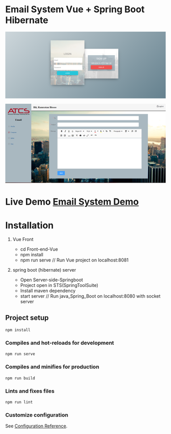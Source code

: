 # Email System Vue + Spring Boot Hibernate

![Login page](https://github.com/Ramratan-Bissoo/Email-System-Vue_SpringBoot/blob/master/demo/login.PNG?raw=true)

![Compose page](https://github.com/Ramratan-Bissoo/Email-System-Vue_SpringBoot/blob/master/demo/compose.PNG?raw=true)

# Live Demo <a href="https://emailsystem.netlify.app/">Email System Demo</a>

# Installation

1. Vue Front
    - cd Front-end-Vue
    - npm install
    - npm run serve      // Run Vue project on localhost:8081

2. spring boot (hibernate) server
    - Open Server-side-Springboot
    - Project open in STS(SpringToolSuite)
    - Install maven dependency
    - start server    // Run java_Spring_Boot on localhost:8080 with socket server


## Project setup
```
npm install
```

### Compiles and hot-reloads for development
```
npm run serve
```

### Compiles and minifies for production
```
npm run build
```

### Lints and fixes files
```
npm run lint
```

### Customize configuration
See [Configuration Reference](https://cli.vuejs.org/config/).
